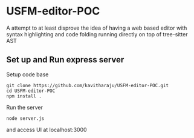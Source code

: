 # USFM-editor-POC
A attempt to at least disprove the idea of having a web based editor with syntax highlighting and code folding running directly on top of tree-sitter AST

## Set up and Run express server
Setup code base
```
git clone https://github.com/kavitharaju/USFM-editor-POC.git
cd USFM-editor-POC
npm install .
```
Run the server

```
node server.js
```
and access UI at localhost:3000

